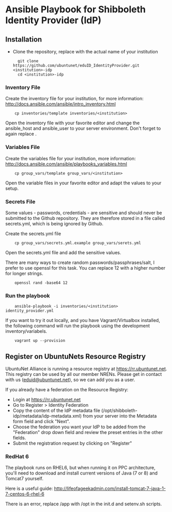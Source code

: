 # Ansible Playbook for Shibboleth Identity Provider (IdP)


## Installation

* Clone the repository, replace <institution> with the actual name of your institution

        git clone  https://github.com/ubuntunet/eduID_IdentityProvider.git <institution>-idp
        cd <institution>-idp

### Inventory File

Create the inventory file for your institution, for more information: http://docs.ansible.com/ansible/intro_inventory.html

        cp inventories/template inventories/<institution>

Open the inventory file with your favorite editor and change the ansible_host and ansible_user to your server environment. Don't forget to again replace <institution>.

### Variables File

Create the variables file for your institution, more information: http://docs.ansible.com/ansible/playbooks_variables.html

        cp group_vars/template group_vars/<institution>

Open the variable files in your favorite editor and adapt the values to your setup.


### Secrets File

Some values - passwords, credentials - are sensitive and should never be submitted to the Github repository. They are therefore stored in a file called secrets.yml, which is being ignored by Github.

Create the secrets.yml file

        cp group_vars/secrets.yml.example group_vars/serets.yml

Open the secrets.yml file and add the sensitive values.

There are many ways to create random passwords/passphrases/salt, I prefer to use openssl for this task. You can replace 12 with a higher number for longer strings.

        openssl rand -base64 12


### Run the playbook

        ansible-playbook -i inventories/<institution> identity_provider.yml 

If you want to try it out locally, and you have Vagrant/Virtualbox installed, the following command will run the playbook using the development inventory/variabels.

        vagrant up --provision



## Register on UbuntuNets Resource Registry 

UbuntuNet Alliance is running a resource registry at https://rr.ubuntunet.net. This registry can be used by all our member NRENs. Please get in contact with us (eduid@ubuntunet.net), so we can add you as a user.

If you already have a federation on the Resource Registry:
* Login at https://rr.ubuntunet.net
* Go to Register > Identity Federation
* Copy the content of the IdP metadata file (/opt/shibboleth-idp/metadata/idp-metadata.xml) from your server into the Metadata form field and click "Next".
* Choose the federation you want your IdP to be added from the "Federation" drop down field and review the preset entries in the other fields.
* Submit the registration request by clicking on "Register"


### RedHat 6

The playbook runs on RHEL6, but when running it on PPC architecture, you'll need to download and install current versions of Java (7 or 8) and Tomcat7 yourself.

Here is a useful guide:
http://lifeofageekadmin.com/install-tomcat-7-java-1-7-centos-6-rhel-6

There is an error, replace /app with /opt in the init.d and setenv.sh scripts.

